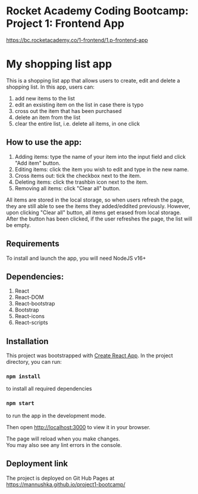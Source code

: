 # Rocket Academy Coding Bootcamp: Project 1: Frontend App

https://bc.rocketacademy.co/1-frontend/1.p-frontend-app

# My shopping list app

This is a shopping list app that allows users to create, edit and delete a shopping list.
In this app, users can:

1. add new items to the list
2. edit an exsisting item on the list in case there is typo
3. cross out the item that has been purchased
4. delete an item from the list
5. clear the entire list, i.e. delete all items, in one click

## How to use the app:

1. Adding items: type the name of your item into the input field and click "Add item" button.
2. Editing items: click the item you wish to edit and type in the new name.
3. Cross items out: tick the checkbox next to the item.
4. Deleting items: click the trashbin icon next to the item.
5. Removing all items: click "Clear all" button.

All items are stored in the local storage, so when users refresh the page, they are still able to see the items they added/eddited previously.
However, upon clicking "Clear all" button, all items get erased from local storage. After the button has been clicked, if the user refreshes the page, the list will be empty.

## Requirements

To install and launch the app, you will need NodeJS v16+

## Dependencies:

1. React
2. React-DOM
3. React-bootstrap
4. Bootstrap
5. React-icons
6. React-scripts

## Installation

This project was bootstrapped with [Create React App](https://github.com/facebook/create-react-app). In the project directory, you can run:

### `npm install`

to install all required dependencies

### `npm start`

to run the app in the development mode.

Then open [http://localhost:3000](http://localhost:3000) to view it in your browser.

The page will reload when you make changes.\
You may also see any lint errors in the console.

## Deployment link

The project is deployed on Git Hub Pages at https://mannushka.github.io/project1-bootcamp/
